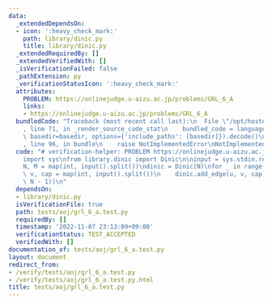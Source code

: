 ```yaml
---
data:
  _extendedDependsOn:
  - icon: ':heavy_check_mark:'
    path: library/dinic.py
    title: library/dinic.py
  _extendedRequiredBy: []
  _extendedVerifiedWith: []
  _isVerificationFailed: false
  _pathExtension: py
  _verificationStatusIcon: ':heavy_check_mark:'
  attributes:
    PROBLEM: https://onlinejudge.u-aizu.ac.jp/problems/GRL_6_A
    links:
    - https://onlinejudge.u-aizu.ac.jp/problems/GRL_6_A
  bundledCode: "Traceback (most recent call last):\n  File \"/opt/hostedtoolcache/PyPy/3.7.13/x64/site-packages/onlinejudge_verify/documentation/build.py\"\
    , line 71, in _render_source_code_stat\n    bundled_code = language.bundle(stat.path,\
    \ basedir=basedir, options={'include_paths': [basedir]}).decode()\n  File \"/opt/hostedtoolcache/PyPy/3.7.13/x64/site-packages/onlinejudge_verify/languages/python.py\"\
    , line 96, in bundle\n    raise NotImplementedError\nNotImplementedError\n"
  code: "# verification-helper: PROBLEM https://onlinejudge.u-aizu.ac.jp/problems/GRL_6_A\n\
    import sys\nfrom library.dinic import Dinic\n\ninput = sys.stdin.readline\n\n\
    N, M = map(int, input().split())\ndinic = Dinic(N)\nfor _ in range(M):\n    u,\
    \ v, cap = map(int, input().split())\n    dinic.add_edge(u, v, cap)\nprint(dinic.flow(0,\
    \ N - 1))\n"
  dependsOn:
  - library/dinic.py
  isVerificationFile: true
  path: tests/aoj/grl_6_a.test.py
  requiredBy: []
  timestamp: '2022-11-07 23:13:09+09:00'
  verificationStatus: TEST_ACCEPTED
  verifiedWith: []
documentation_of: tests/aoj/grl_6_a.test.py
layout: document
redirect_from:
- /verify/tests/aoj/grl_6_a.test.py
- /verify/tests/aoj/grl_6_a.test.py.html
title: tests/aoj/grl_6_a.test.py
---
```

